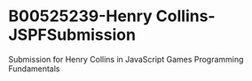 # B00525239-Henry Collins-JSPFSubmission
 Submission for Henry Collins in JavaScript Games Programming Fundamentals
